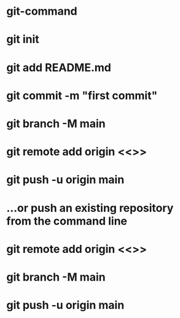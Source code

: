 # git-command


# git init
# git add README.md
# git commit -m "first commit"
# git branch -M main
# git remote add origin <<<GIT URL>>>
# git push -u origin main
# …or push an existing repository from the command line


# git remote add origin <<<GIT URL>>>
# git branch -M main
# git push -u origin main

